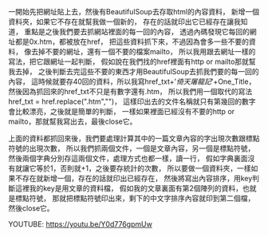 一開始先把網址貼上去，然後有BeautifulSoup去存取html的內容資料，
新增一個資料夾，如果它不存在就幫我做一個新的，
存在的話就印出它已經存在讓我知道，
重點是之後我們要去抓網站裡面的每一回的內容，
透過內碼發現它每回的網址都是0x.htm，都被放在href，
把這些資料抓下來，不過因為會多一些不要的資料，
像去掉不要的網址，還有一個不要的檔案mailto，
所以我用跟去網址一樣的寫法，把它跟網址一起判斷，
假如說在我們找的href裡面有http or mailto那就幫我去掉，
之後判斷去完這些不要的東西才用BeautifulSoup去抓我們要的每一回的內容，
這時候就要存40回的資料，所以我寫href_txt+'_倚天屠龍記_'+One_Title，
然後因為抓回來的href_txt不只是有數字還有.htm，
所以我們用一個取代的寫法href_txt = href.replace(".htm","")，
這樣印出去的文件名稱就只有第幾回的數字會比較漂亮，之後就是簡單的判斷，
一樣如果裡面已經沒有不要的http or mailto，那就幫我寫出去，最後close它。

上面的資料都抓回來後，我們要處理計算其中的一篇文章內容的字出現次數跟標點符號的出現次數，
所以我們抓兩個文件，一個是文章內容，另一個是標點符號，
然後兩個字典分別存這兩個文件，處理方式也都一樣，讀一行，
假如字典裏面沒有就讓它等於1，否則就+1，之後要存統計的次數，
所以要做一個資料夾，一樣如果不存在就新增一個，存在的話就印出已經存在，
然後將寫出內容排序，用key判斷這裡我的key是用文章的資料檔，
假如我的文章裏面有第2個陣列的資料，也就是標點符號，
那就把標點符號印出來，剩下的中文字排序內容就印到第二個檔，然後close它。

YOUTUBE: https://youtu.be/Y0d776gpmUw
